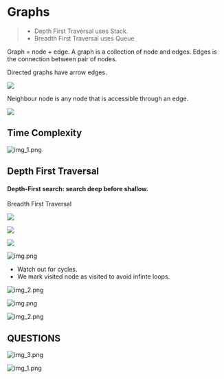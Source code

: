 # Graphs

>- Depth First Traversal uses Stack.
>- Breadth First Traversal uses Queue

Graph = node + edge.
A graph is a collection of node and edges.
Edges is the connection between pair of nodes.

Directed graphs have arrow edges.

![](images/2022-12-01-09-05-00.png)

Neighbour node is any node that is accessible through an edge.

![](images/2022-12-01-09-07-26.png)

## Time Complexity

![img_1.png](img_1.png)

## Depth First Traversal

#### Depth-First search: search deep before shallow.

Breadth First Traversal

![](images/2022-12-01-09-11-43.png)


![](images/2022-12-01-09-16-41.png)

![](images/2022-12-01-09-17-10.png)

![img.png](images/img.png)

* Watch out for cycles.
* We mark visited node as visited to avoid infinte loops.

![img_2.png](images/img_2.png)

![img.png](img.png)

![img_2.png](img_2.png)


##  QUESTIONS

![img_3.png](img_3.png)


![img_1.png](images/img_1.png)




